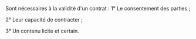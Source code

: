 Sont nécessaires à la validité d'un contrat :  1° Le consentement des parties ;

2° Leur capacité de contracter ;

3° Un contenu licite et certain.

